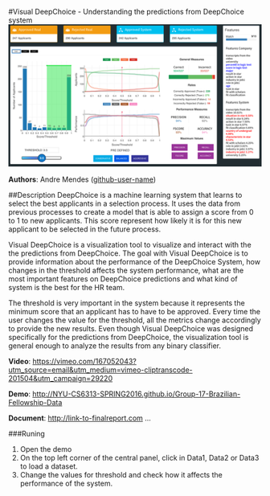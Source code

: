 #Visual DeepChoice - Understanding the predictions from DeepChoice system
![alt text](https://raw.githubusercontent.com/NYU-CS6313-SPRING2016/Group-17-Brazilian-Fellowship-Data/master/VDC-screenshot.png "Visual DeepChoice")

**Authors**: Andre Mendes ([github-user-name](https://github.com/MendesSP))

##Description
DeepChoice is a machine learning system that learns to select the best applicants in a selection process. It uses the data from previous processes to create a model that is able to assign a score from 0 to 1 to new applicants. This score represent how likely it is for this new applicant to be selected in the future process. 

Visual DeepChoice is a visualization tool to visualize and interact with the the predictions from DeepChoice. The goal with Visual DeepChoice is to provide information about the performance of the DeepChoice System, how changes in the threshold affects the system performance, what are the most important features on DeepChoice predictions and what kind of system is the best for the HR team.

The threshold is very important in the system because it represents the minimum score that an applicant has to have to be approved. Every time the user changes the value for the threshold, all the metrics change accordingly to provide the new results. Even though Visual DeepChoice was designed specifically for the predictions from DeepChoice, the visualization tool is general enough to analyze the results from any binary classifier.

**Video**: https://vimeo.com/167052043?utm_source=email&utm_medium=vimeo-cliptranscode-201504&utm_campaign=29220

**Demo**: http://NYU-CS6313-SPRING2016.github.io/Group-17-Brazilian-Fellowship-Data

**Document**: http://link-to-finalreport.com ...

###Runing
1. Open the demo
2. On the top left corner of the central panel, click in Data1, Data2 or Data3 to load a dataset.
3. Change the values for threshold and check how it affects the performance of the system.
